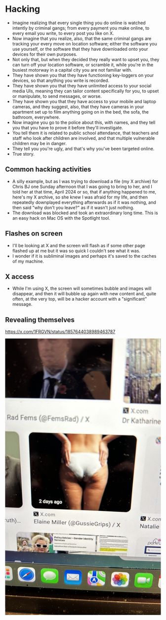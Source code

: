 # Hacking

- Imagine realizing that every single thing you do online is watched intently by criminal gangs; from every payment you make online, to every email you write, to every post you like on X.
- Now imagine that you realize, also, that the same criminal gangs are tracking your every move on location software; either the software you use yourself, or the software that they have downloaded onto your devices for their own purposes.
- Not only that, but when they decided they really want to upset you, they can turn off your location software, or scramble it, while you're in the busiest motorway in a capital city you are not familiar with.
- They have shown you that they have functioning key-loggers on your devices, so that anything you write is recorded.
- They have shown you that they have unlimited access to your social media UIs, meaning they can tailor content specifically for you, to upset or manipulate, to send messages, or worse.
- They have shown you that they have access to your mobile and laptop cameras, and they suggest, also, that they have cameras in your apartment set up to film anything going on in the bed, the sofa, the bathroom, everywhere.
- Now imagine you go to the police about this, with names, and they tell you that you have to prove it before they'll investigate.
- You tell them it is related to public school attendance, that teachers and staff who look after children are involved, and that multiple vulnerable children may be in danger.
- They tell you you're ugly, and that's why you've been targeted online.
- True story.

## Common hacking activities

- A silly example, but as I was trying to download a file (my X archive) for Chris BJ one Sunday afternoon that I was going to bring to her, and I told her at that time, April 2024 or so, that if anything happened to me, here's my X archive, so she knew I was afraid for my life, and then repeatedly downplayed everything afterwards as if it was nothing, and then said "why don't you leave?" as if it wasn't just nothing.
- The download was blocked and took an extraordinary long time. This is an easy hack on Mac OS with the Spotlight tool.

## Flashes on screen

- I'll be looking at X and the screen will flash as if some other page flashed up at me but it was so quick I couldn't see what it was.
- I wonder if it is subliminal images and perhaps it's saved to the caches of my machine.

## X access

- While I'm using X, the screen will sometimes bubble and images will disappear, and then it will bubble up again with new content and, quite often, at the very top, will be a hacker account with a "significant" message.

## Revealing themselves

https://x.com/1FRGVN/status/1857644038989463787

![Me in my pants](../content/images/me-in-my-pants.JPG)
